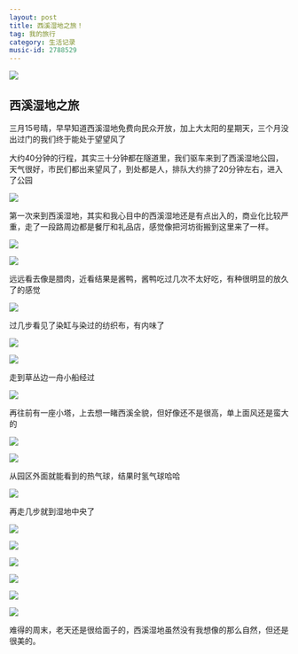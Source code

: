 ```yaml
---
layout: post
title: 西溪湿地之旅！
tag: 我的旅行
category: 生活记录
music-id: 2788529
---
```

![](\image\2020-03-15\微信图片_20200316180927.jpg)

## 西溪湿地之旅

三月15号晴，早早知道西溪湿地免费向民众开放，加上大太阳的星期天，三个月没出过门的我们终于能处于望望风了

大约40分钟的行程，其实三十分钟都在隧道里，我们驱车来到了西溪湿地公园，天气很好，市民们都出来望风了，到处都是人，排队大约排了20分钟左右，进入了公园

![](\image\2020-03-15\微信图片_20200316181053.jpg)

第一次来到西溪湿地，其实和我心目中的西溪湿地还是有点出入的，商业化比较严重，走了一段路周边都是餐厅和礼品店，感觉像把河坊街搬到这里来了一样。

![](\image\2020-03-15\微信图片_20200316181046.jpg)

![](\image\2020-03-15\微信图片_20200316181050.jpg)

远远看去像是腊肉，近看结果是酱鸭，酱鸭吃过几次不太好吃，有种很明显的放久了的感觉

![](\image\2020-03-15\微信图片_20200316181041.jpg)

过几步看见了染缸与染过的纺织布，有内味了

![](\image\2020-03-15\微信图片_20200316181034.jpg)

![](\image\2020-03-15\微信图片_20200316181038.jpg)

走到草丛边一舟小船经过

![](\image\2020-03-15\微信图片_20200316181030.jpg)

再往前有一座小塔，上去想一睹西溪全貌，但好像还不是很高，单上面风还是蛮大的

![](\image\2020-03-15\微信图片_20200316181006.jpg)

![](\image\2020-03-15\微信图片_20200316181021.jpg)

从园区外面就能看到的热气球，结果时氢气球哈哈

![](\image\2020-03-15\微信图片_20200316180943.jpg)

再走几步就到湿地中央了

![](\image\2020-03-15\微信图片_20200316180953.jpg)

![](\image\2020-03-15\微信图片_20200316181010.jpg)

![](\image\2020-03-15\微信图片_20200316181026.jpg)

![](\image\2020-03-15\微信图片_20200316181001.jpg)

![](\image\2020-03-15\微信图片_20200316180948.jpg)

![](\image\2020-03-15\微信图片_20200316180938.jpg)

难得的周末，老天还是很给面子的，西溪湿地虽然没有我想像的那么自然，但还是很美的。